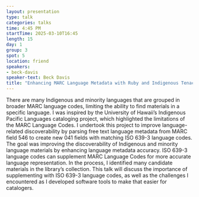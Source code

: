 ```yaml
---
layout: presentation
type: talk
categories: talks
time: 4:45 PM
startTime: 2025-03-10T16:45 
length: 15
day: 1
group: 3
spot: 5
location: friend
speakers:
- beck-davis
speaker-text: Beck Davis
title: "Enhancing MARC Language Metadata with Ruby and Indigenous Tenacity"
---
```

There are many Indigenous and minority languages that are grouped in broader MARC language codes, limiting the ability to find materials in a specific language. I was inspired by the University of Hawaii’s Indigenous Pacific Languages cataloging project, which highlighted the limitations of the MARC Language Codes. I undertook this project to improve language-related discoverability by parsing free text language metadata from MARC field 546 to create new 041 fields with matching ISO 639-3 language codes. The goal was improving the discoverability of Indigenous and minority language materials by enhancing language metadata accuracy. ISO 639-3 language codes can supplement MARC Language Codes for more accurate language representation. In the process, I identified many candidate materials in the library’s collection. This talk will discuss the importance of supplementing with ISO 639-3 language codes, as well as the challenges I encountered as I developed software tools to make that easier for catalogers. 
